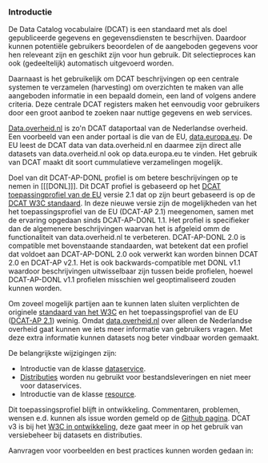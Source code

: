 ### Introductie

De Data Catalog vocabulaire (DCAT) is een standaard met als doel gepubliceerde gegevens en gegevensdiensten te bescrhijven. Daardoor kunnen potentiële gebruikers beoordelen of de aangeboden gegevens voor hen releveant zijn en geschikt zijn voor hun gebruik. Dit selectieproces kan ook (gedeeltelijk) automatisch uitgevoerd worden. 

Daarnaast is het gebruikelijk om DCAT beschrijvingen op een centrale systemen te verzamelen (harvesting) om overzichten te maken van alle aangeboden informatie in een bepaald domein, een land of volgens andere criteria. Deze centrale DCAT registers maken het eenvoudig voor gebruikers door een groot aanbod te zoeken naar nuttige gegevens en web services.

<a href="https://data.overheid.nl/">Data.overheid.nl</a> is zo'n DCAT dataportaal van de Nederlandse overheid.  Een voorbeeld van een ander portaal is die van de EU, <a href="https://data.europa.eu/en">data.europa.eu</a>. De EU leest de DCAT data van data.overheid.nl en daarmee zijn direct alle datasets van data.overheid.nl ook op data.europa.eu te vinden. Het gebruik van DCAT maakt dit soort cummulatieve verzamelingen mogelijk.

Doel van dit DCAT-AP-DONL profiel is om betere beschrijvingen op te nemen in [[[DONL]]]. Dit DCAT profiel  is gebaseerd op het [DCAT toepassingprofiel van de EU](https://joinup.ec.europa.eu/collection/semantic-interoperability-community-semic/solution/dcat-application-profile-data-portals-europe) versie 2.1 dat op zijn beurt gebaseerd is op de [DCAT W3C standaard](https://www.w3.org/TR/vocab-dcat-2/). In deze nieuwe versie zijn de mogelijkheden van het het toepassingsprofiel van de EU (DCAT-AP 2.1) meegenomen, samen met de ervaring opgedaan sinds DCAT-AP-DONL 1.1. Het profiel is specifieker dan de algemenere beschrijvingen waarvan het is afgeleid omm de functionaliteit van data.overheid.nl te verbeteren. DCAT-AP-DONL 2.0 is compatible met bovenstaande standaarden, wat betekent dat een profiel dat voldoet aan DCAT-AP-DONL 2.0 ook verwerkt kan worden binnen DCAT 2.0 en DCAT-AP v2.1. Het is ook backwards-compatible met DONL v1.1 waardoor beschrijvingen uitwisselbaar zijn tussen beide profielen, hoewel DCAT-AP-DONL v1.1 profielen misschien wel geoptimaliseerd zouden kunnen worden.

Om zoveel mogelijk partijen aan te kunnen laten sluiten verplichten de originele <a href="https://www.w3.org/TR/vocab-dcat-2/">standaard van het W3C</a> en het toepassingsprofiel van de EU (<a href="https://joinup.ec.europa.eu/collection/semantic-interoperability-community-semic/solution/dcat-application-profile-data-portals-europe/release/210">DCAT-AP 2.1</a>) weinig. Omdat  <a href="data.overheid.nl">data.overheid.nl</a> over alleen de Nederlandse overheid gaat kunnen we iets meer informatie van gebruikers vragen. Met deze extra informatie kunnen datasets nog beter vindbaar worden gemaakt. 


De belangrijkste wijzigingen zijn:</p>

<ul>
        <li>Introductie van de klasse <a href="#dcat-DataService">dataservice</a>.</li>
        <li><a href="#dcat-Distribution">Distributies</a> worden nu gebruikt voor bestandsleveringen en niet meer voor dataservices.</li>
        <li>Introductie van de klasse <a href="#dcat-Resource">resource</a>.</li>
</ul>

<p>Dit toepassingsprofiel blijft in ontwikkeling. Commentaren, problemen, wensen e.d. kunnen als issue worden gemeld op de <a href="https://github.com/dataoverheid/dcat-ap-donl">Github pagina</a>.
DCAT v3 is bij het  <a href="https://www.w3.org/TR/vocab-dcat-3/">W3C in ontwikkeling</a>, deze gaat meer in op het gebruik van versiebeheer bij datasets en distributies.</p>

<p>Aanvragen voor voorbeelden en best practices kunnen worden gedaan in:

<div class="issue" data-number="33"></div>
<div class="issue" data-number="34"></div>
